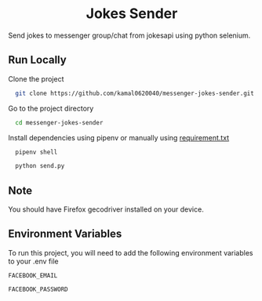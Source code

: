 <h1 align="center" style="border: 0;">Jokes Sender</h1>

Send jokes to messenger group/chat from jokesapi using python selenium.


## Run Locally

Clone the project

```bash
  git clone https://github.com/kamal0620040/messenger-jokes-sender.git
```

Go to the project directory

```bash
  cd messenger-jokes-sender
```

Install dependencies using pipenv or manually using [requirement.txt](https://github.com/kamal0620040/messenger-jokes-sender/blob/master/requirements.txt)

```bash
  pipenv shell
```
```bash
  python send.py
```

## Note
You should have Firefox gecodriver installed on your device.


## Environment Variables

To run this project, you will need to add the following environment variables to your .env file

`FACEBOOK_EMAIL`

`FACEBOOK_PASSWORD`
